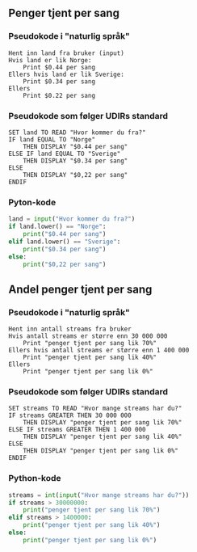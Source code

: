 ## Penger tjent per sang

### Pseudokode i "naturlig språk"
```pseudo
Hent inn land fra bruker (input)
Hvis land er lik Norge:
    Print $0.44 per sang
Ellers hvis land er lik Sverige:
    Print $0.34 per sang
Ellers 
    Print $0.22 per sang
```

### Pseudokode som følger UDIRs standard 
```pseudo
SET land TO READ "Hvor kommer du fra?"
IF land EQUAL TO "Norge"
    THEN DISPLAY "$0.44 per sang"
ELSE IF land EQUAL TO "Sverige"
    THEN DISPLAY "$0.34 per sang"
ELSE
    THEN DISPLAY "$0,22 per sang"
ENDIF
```

### Pyton-kode
```python
land = input("Hvor kommer du fra?")
if land.lower() == "Norge":
    print("$0.44 per sang")
elif land.lower() == "Sverige":
    print("$0.34 per sang")
else:
    print("$0,22 per sang")
```


## Andel penger tjent per sang

### Pseudokode i "naturlig språk"
```pseudo
Hent inn antall streams fra bruker
Hvis antall streams er større enn 30 000 000
    Print "penger tjent per sang lik 70%"
Ellers hvis antall streams er større enn 1 400 000
    Print "penger tjent per sang lik 40%"
Ellers
    Print "penger tjent per sang lik 0%"
```

### Pseudokode som følger UDIRs standard 
```pseudo
SET streams TO READ "Hvor mange streams har du?"
IF streams GREATER THEN 30 000 000
    THEN DISPLAY "penger tjent per sang lik 70%"
ELSE IF streams GREATER THEN 1 400 000
    THEN DISPLAY "penger tjent per sang lik 40%"
ELSE
    THEN DISPLAY "penger tjent per sang lik 0%"
ENDIF
```

### Python-kode
```python
streams = int(input("Hvor mange streams har du?"))
if streams > 30000000:
    print("penger tjent per sang lik 70%")
elif streams > 1400000:
    print("penger tjent per sang lik 40%")
else:
    print("penger tjent per sang lik 0%")
```